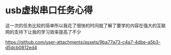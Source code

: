 # usb虚拟串口任务心得
这一次的任务比较的简单所以我花了很快的时间就了解了要学的内容在强大的互联网的支持下让我的学习效率提高了不少


https://github.com/user-attachments/assets/9ba77a73-c4a7-4dbe-a5b3-d5dcb0812ed4

